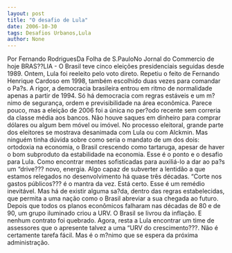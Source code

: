 ```yaml
---
layout: post
title: "O desafio de Lula"
date: 2006-10-30
tags: Desafios Urbanos,Lula
author: None
---
```

Por Fernando RodriguesDa Folha de S.PauloNo Jornal do Commercio de hoje
BRAS??LIA - O Brasil teve cinco eleições presidenciais seguidas desde 1989. Ontem, Lula foi reeleito pelo voto direto. Repetiu o feito de Fernando Henrique Cardoso em 1998, também escolhido duas vezes para comandar o Pa?s. 
A rigor, a democracia brasileira entrou em ritmo de normalidade apenas a partir de 1994. Só há democracia com regras estáveis e um m?nimo de segurança, ordem e previsibilidade na área econômica. 
Parece pouco, mas a eleição de 2006 foi a única no per?odo recente sem correria da classe média aos bancos. Não houve saques em dinheiro para comprar dólares ou algum bem móvel ou imóvel. No processo eleitoral, grande parte dos eleitores se mostrava desanimada com Lula ou com Alckmin. Mas ninguém tinha dúvida sobre como seria o mandato de um dos dois: ortodoxia na economia, o Brasil crescendo como tartaruga, apesar de haver o bom subproduto da estabilidade na economia. 
Esse é o ponto e o desafio para Lula. Como encontrar mentes sofisticadas para auxiliá-lo a dar ao pa?s um “drive??? novo, energia. Algo capaz de subverter a lentidão a que estamos relegados no desenvolvimento há quase três décadas. 
“Corte nos gastos públicos??? é o mantra da vez. Está certo. Esse é um remédio inevitável. Mas há de existir alguma sa?da, dentro das regras estabelecidas, que permita a uma nação como o Brasil abreviar a sua chegada ao futuro. 
Depois que todos os planos econômicos falharam nas décadas de 80
 e de 90, um grupo iluminado criou a URV. O Brasil se livrou da inflação. E nenhum contrato foi quebrado. 
Agora, resta a Lula encontrar um time de assessores que o apresente talvez a uma “URV do crescimento???. Não é certamente tarefa fácil. Mas é o m?nimo que se espera da próxima administração.  